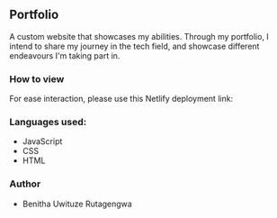 ## Portfolio

A custom website that showcases my abilities. Through my portfolio, I intend to share my journey in the tech field, and showcase different endeavours I'm taking part in.

### How to view

For ease interaction, please use this Netlify deployment link: 


### Languages used: 

- JavaScript
- CSS
- HTML

### Author

- Benitha Uwituze Rutagengwa